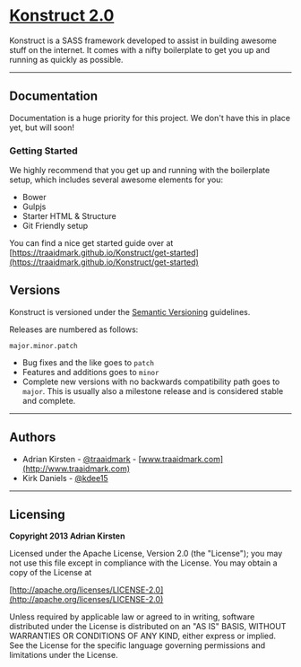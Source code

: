 [Konstruct 2.0](http://traaidmark.github.io/Konstruct/)
=============

Konstruct is a SASS framework developed to assist in building awesome stuff on the internet. It comes with a nifty boilerplate to get you up and running as quickly as possible.

<hr />

## Documentation

Documentation is a huge priority for this project. We don't have this in place yet, but will soon!

### Getting Started

We highly recommend that you get up and running with the boilerplate setup, which includes several awesome elements for you:

* Bower
* Gulpjs
* Starter HTML & Structure
* Git Friendly setup

You can find a nice get started guide over at [https://traaidmark.github.io/Konstruct/get-started](https://traaidmark.github.io/Konstruct/get-started)

## Versions

Konstruct is versioned under the [Semantic Versioning](http://semver.org/) guidelines.

Releases are numbered as follows:

<code>major.minor.patch</code>

* Bug fixes and the like goes to <code>patch</code>
* Features and additions goes to <code>minor</code>
* Complete new versions with no backwards compatibility path goes to <code>major</code>. This is usually also a milestone release and is considered stable and complete.

<hr />

## Authors

* Adrian Kirsten - [@traaidmark](https://twitter.com/traaidmark) - [www.traaidmark.com](http://www.traaidmark.com)
* Kirk Daniels - [@kdee15](https://twitter.com/kdee15)

<hr />

## Licensing

**Copyright 2013 Adrian Kirsten**

Licensed under the Apache License, Version 2.0 (the "License"); you may not use this file except in compliance with the License. You may obtain a copy of the License at

[http://apache.org/licenses/LICENSE-2.0](http://apache.org/licenses/LICENSE-2.0)

Unless required by applicable law or agreed to in writing, software distributed under the License is distributed on an "AS IS" BASIS, WITHOUT WARRANTIES OR CONDITIONS OF ANY KIND, either express or implied. See the License for the specific language governing permissions and limitations under the License.

